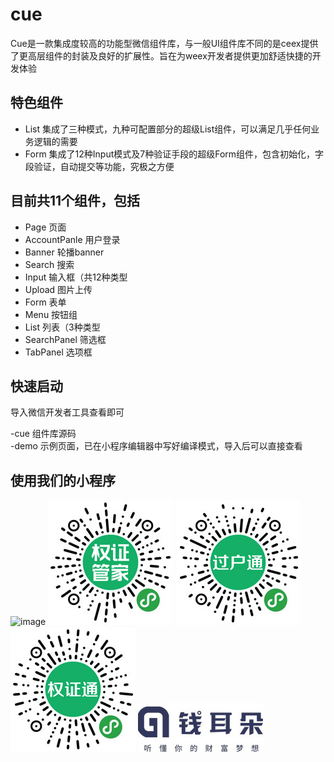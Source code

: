 # cue

Cue是一款集成度较高的功能型微信组件库，与一般UI组件库不同的是ceex提供了更高层组件的封装及良好的扩展性。旨在为weex开发者提供更加舒适快捷的开发体验

## 特色组件

- List	集成了三种模式，九种可配置部分的超级List组件，可以满足几乎任何业务逻辑的需要
- Form	集成了12种Input模式及7种验证手段的超级Form组件，包含初始化，字段验证，自动提交等功能，究极之方便

## 目前共11个组件，包括

- Page           页面
- AccountPanle   用户登录
- Banner         轮播banner
- Search         搜索
- Input          输入框（共12种类型
- Upload         图片上传
- Form           表单
- Menu           按钮组
- List           列表（3种类型
- SearchPanel    筛选框
- TabPanel       选项框

## 快速启动
导入微信开发者工具查看即可

-cue   组件库源码<br>
-demo  示例页面，已在小程序编辑器中写好编译模式，导入后可以直接查看

## 使用我们的小程序

![image](https://github.com/WARJY/cue/blob/master/images/BD%E9%93%BE.jpg)
![image](https://github.com/WARJY/cue/blob/master/images/%E6%9D%83%E8%AF%81%E7%AE%A1%E5%AE%B6.jpg)
![image](https://github.com/WARJY/cue/blob/master/images/%E8%BF%87%E6%88%B7%E9%80%9A.jpg)
![image](https://github.com/WARJY/cue/blob/master/images/%E6%9D%83%E8%AF%81%E9%80%9A.jpg)
![image](https://github.com/WARJY/cue/blob/master/images/%E9%92%B1%E8%80%B3%E6%9C%B5.jpg)
